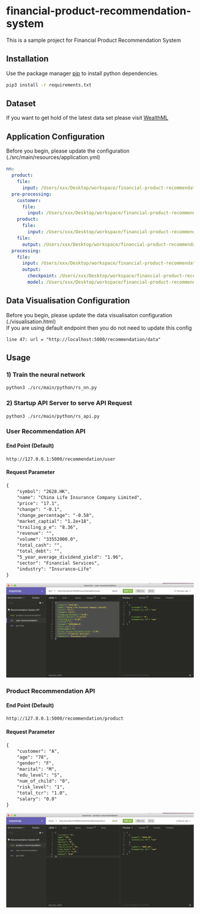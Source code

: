 # financial-product-recommendation-system
This is a sample project for Financial Product Recommendation System


## Installation
Use the package manager [pip](https://pip.pypa.io/en/stable/) to install python dependencies.

```bash
pip3 install -r requirements.txt
```

## Dataset
If you want to get hold of the latest data set please visit [WealthML](https://github.com/twinzom/WealthML)

## Application Configuration
Before you begin, please update the configuration (./src/main/resources/application.yml)
```yaml
nn:
  product:
    file:
      input: /Users/xxx/Desktop/workspace/financial-product-recommendation-system/src/main/resources/products.csv
  pre-processing:
    customer:
      file:
        input: /Users/xxx/Desktop/workspace/financial-product-recommendation-system/src/main/resources/masked_cust_hldg_stock.txt
    product:
      file:
        input: /Users/xxx/Desktop/workspace/financial-product-recommendation-system/src/main/resources/products.csv
    file:
      output: /Users/xxx/Desktop/workspace/financial-product-recommendation-system/output/pre-processed.csv
  processing:
    file:
      input: /Users/xxx/Desktop/workspace/financial-product-recommendation-system/output/pre-processed.csv
      output:
        checkpoint: /Users/xxx/Desktop/workspace/financial-product-recommendation-system/output/checkpoint/
        model: /Users/xxx/Desktop/workspace/financial-product-recommendation-system/output/model/recommendation_system_model/

```
## Data Visualisation Configuration
Before you begin, please update the data visualisaton configuration (./visualisation.html) <br/>
If you are using default endpoint then you do not need to update this config
```
line 47: url = "http://localhost:5000/recommendation/data"
```

## Usage
### 1) Train the neural network
```bash
python3 ./src/main/python/rs_nn.py
```
### 2) Startup API Server to serve API Request
```bash
python3 ./src/main/python/rs_api.py
```

### User Recommendation API
#### End Point (Default)
```
http://127.0.0.1:5000/recommendation/user
```
#### Request Parameter
```
{
	"symbol": "2628.HK",
	"name": "China Life Insurance Company Limited",
	"price": "17.1",
	"change": "-0.1",
	"change_percentage": "-0.58",
	"market_captial": "1.2e+18",
	"trailing_p_e": "8.36",
	"revenue": "",
	"volume": "33552000.0",
	"total_cash": "",
	"total_debt": "",
	"5_year_average_dividend_yield": "1.96",
	"sector": "Financial Services",
	"industry": "Insurance—Life"
}
```
![Image of User Recommendation API](api-doc/user_recommendation.png)

### Product Recommendation API
#### End Point (Default)
```
http://127.0.0.1:5000/recommendation/product
```
#### Request Parameter
```
{
	"customer": "A",
	"age": "78",
	"gender": "F",
	"marital": "M",
	"edu_level": "S",
	"num_of_child": "0",
	"risk_level": "1",
	"total_tcr": "1.0",
	"salary": "0.0"
}
```
![Image of Product Recommendation API](api-doc/product_recommendation.png)
